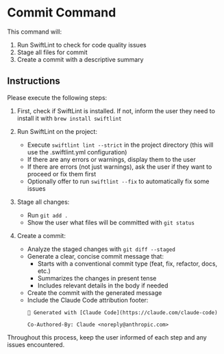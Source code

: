 # Commit Command

This command will:
1. Run SwiftLint to check for code quality issues
2. Stage all files for commit
3. Create a commit with a descriptive summary

## Instructions

Please execute the following steps:

1. First, check if SwiftLint is installed. If not, inform the user they need to install it with `brew install swiftlint`

2. Run SwiftLint on the project:
   - Execute `swiftlint lint --strict` in the project directory (this will use the .swiftlint.yml configuration)
   - If there are any errors or warnings, display them to the user
   - If there are errors (not just warnings), ask the user if they want to proceed or fix them first
   - Optionally offer to run `swiftlint --fix` to automatically fix some issues

3. Stage all changes:
   - Run `git add .`
   - Show the user what files will be committed with `git status`

4. Create a commit:
   - Analyze the staged changes with `git diff --staged`
   - Generate a clear, concise commit message that:
     - Starts with a conventional commit type (feat, fix, refactor, docs, etc.)
     - Summarizes the changes in present tense
     - Includes relevant details in the body if needed
   - Create the commit with the generated message
   - Include the Claude Code attribution footer:
     ```
     🤖 Generated with [Claude Code](https://claude.com/claude-code)

     Co-Authored-By: Claude <noreply@anthropic.com>
     ```

Throughout this process, keep the user informed of each step and any issues encountered.
